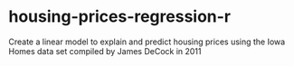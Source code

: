 # housing-prices-regression-r
Create a linear model to explain and predict housing prices using the Iowa Homes data set compiled by James DeCock in 2011
